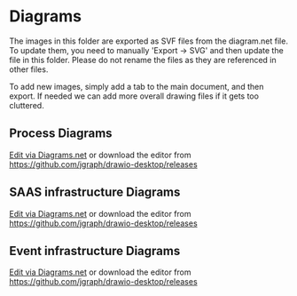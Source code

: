 # Diagrams



The images in this folder are exported as SVF files from the diagram.net file.  To update them, you need to manually 'Export -> SVG' and then update the file in this folder.  Please do not rename the files as they are referenced in other files.

To add new images, simply add a tab to the main document, and then export.  If needed we can add more overall drawing files if it gets too cluttered.

## Process Diagrams
[Edit via Diagrams.net](https://app.diagrams.net/?mode=github#Hstichtingsem%2Fecosystem%2Fmaster%2documentation%2Fdiagrams%2Fprocess-diagrams.drawio) or download the editor from https://github.com/jgraph/drawio-desktop/releases

## SAAS infrastructure Diagrams
[Edit via Diagrams.net](https://app.diagrams.net/?mode=github#Hstichtingsem%2Fecosystem%2Fmaster%2documentation%2Fdiagrams%2FSaas_Vendor_Infrastructure.drawio) or download the editor from https://github.com/jgraph/drawio-desktop/releases

## Event infrastructure Diagrams
[Edit via Diagrams.net](https://app.diagrams.net/?mode=github#Hstichtingsem%2Fecosystem%2Fmaster%2documentation%2Fdiagrams%2Fevent-architecture.drawio) or download the editor from https://github.com/jgraph/drawio-desktop/releases
